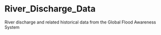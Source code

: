 # River_Discharge_Data
River discharge and related historical data from the Global Flood Awareness System
